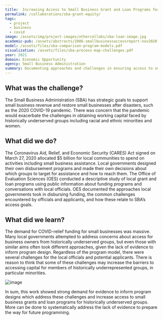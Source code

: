 ```yaml
---
title:  Increasing Access to Small Business Grant and Loan Programs for Historically Underserved Groups
permalink: /collaborations/sba-grant-equity/
tags:
  - project
  - business
  - covid
image: /assets/img/project-images/othercollabs/sba-loan-image.jpg
academic-pub: /assets/abstracts/2006-smallbusinessaccessreport-nov2020.pdf
model: /assets/files/sba-comparison-program-models.pdf
visualization: /assets/files/sba-process-map-challenges.pdf
year: 2021
domain: Economic Opportunity
agency: Small Business Administration
summary: Documenting approaches and challenges in ensuring access to small business grant and loan programs during COVID-19.
---
```

## What was the challenge?

The Small Business Administration (SBA) has strategic goals to support small business revenue and restore small businesses after disasters, such as the 2020 COVID-19 pandemic. There was concern that the pandemic would exacerbate the challenges in obtaining working capital faced by historically underserved groups including racial and ethnic minorities and women.

## What did we do?

The Coronavirus Aid, Relief, and Economic Security (CARES) Act signed on March 27, 2020 allocated $5 billion for local communities to spend on activities including small business assistance. Local governments designed their own disbursement programs and made their own decisions about which groups to target for assistance and how to reach them. The Office of Evaluation Sciences (OES) conducted a descriptive study of local grant and loan programs using public information about funding programs and conversations with local officials. OES documented the approaches local governments took in disbursing funding, the common challenges encountered by officials and applicants, and how these relate to SBA’s access goals. 

## What did we learn?

The demand for COVID-relief funding for small businesses was massive. Many local governments attempted to address concerns about access for business owners from historically underserved groups, but even those with similar aims often took different approaches, given the lack of evidence to inform program design. Regardless of the program model, there were several challenges for the local officials and potential applicants. There is reason to think that some of these challenges may increase the barriers to accessing capital for members of historically underrepresented groups, in particular minorities. 

![image]({{site.baseurl}}/assets/img/project-images/sba-grant-image1.png)

In sum, this work showed strong demand for evidence to inform program designs which address these challenges and increase access to small business grants and loan programs for historically underserved groups. More can be done to systematically address the lack of evidence to prepare the way for future programming. 
